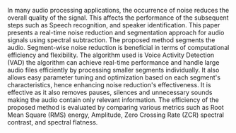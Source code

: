 In many audio processing applications, the occurrence of noise reduces the overall quality of the signal. This affects the performance of the subsequent steps such as Speech recognition, and speaker identification. This paper presents a real-time noise reduction and segmentation approach for audio signals using spectral subtraction. The proposed method segments the audio. Segment-wise noise reduction is beneficial in terms of computational efficiency and flexibility. The algorithm used is Voice Activity Detection (VAD) the algorithm can achieve real-time performance and handle large audio files efficiently by processing smaller segments individually. It also allows easy parameter tuning and optimization based on each segment's characteristics, hence enhancing noise reduction's effectiveness. It is effective as it also removes pauses, silences and unnecessary sounds making the audio contain only relevant information. The efficiency of the proposed method is evaluated by comparing various metrics such as  Root Mean Square (RMS) energy, Amplitude, Zero Crossing Rate (ZCR) spectral contrast, and spectral flatness. 

